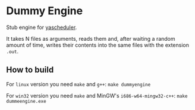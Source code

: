 # Dummy Engine

Stub engine for [yascheduler](https://github.com/tilde-lab/yascheduler).

It takes N files as arguments, reads them and, after waiting a random amount of
time, writes their contents into the same files with the extension `.out`.

## How to build

For `linux` version you need `make` and `g++`:
`make dummyengine`

For `win32` version you need `make` and MinGW's `i686-w64-mingw32-c++`:
`make dummeengine.exe`

